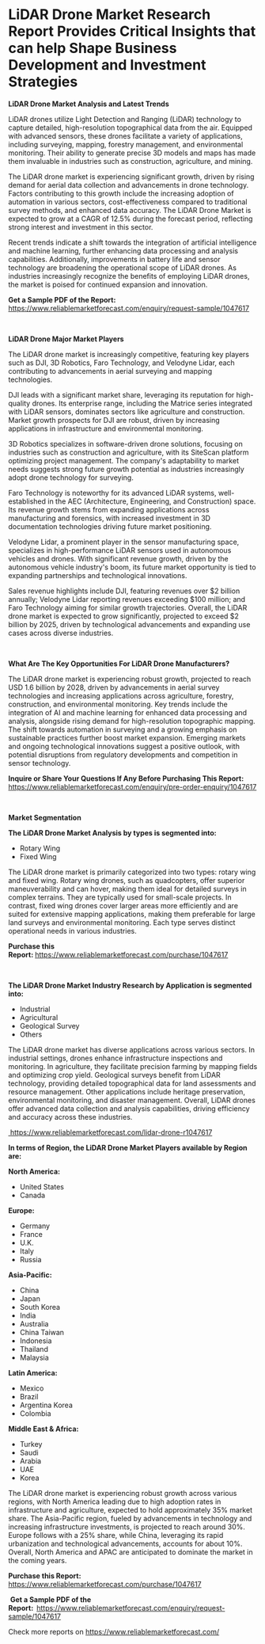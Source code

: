 <p><h1>LiDAR Drone Market Research Report Provides Critical Insights that can help Shape Business Development and Investment Strategies</h1></p><p><strong>LiDAR Drone Market Analysis and Latest Trends</strong></p>
<p><p>LiDAR drones utilize Light Detection and Ranging (LiDAR) technology to capture detailed, high-resolution topographical data from the air. Equipped with advanced sensors, these drones facilitate a variety of applications, including surveying, mapping, forestry management, and environmental monitoring. Their ability to generate precise 3D models and maps has made them invaluable in industries such as construction, agriculture, and mining.</p><p>The LiDAR drone market is experiencing significant growth, driven by rising demand for aerial data collection and advancements in drone technology. Factors contributing to this growth include the increasing adoption of automation in various sectors, cost-effectiveness compared to traditional survey methods, and enhanced data accuracy. The LiDAR Drone Market is expected to grow at a CAGR of 12.5% during the forecast period, reflecting strong interest and investment in this sector.</p><p>Recent trends indicate a shift towards the integration of artificial intelligence and machine learning, further enhancing data processing and analysis capabilities. Additionally, improvements in battery life and sensor technology are broadening the operational scope of LiDAR drones. As industries increasingly recognize the benefits of employing LiDAR drones, the market is poised for continued expansion and innovation.</p></p>
<p><strong>Get a Sample PDF of the Report:&nbsp;</strong> <a href="https://www.reliablemarketforecast.com/enquiry/request-sample/1047617?utm_campaign=3182&utm_medium=2&utm_source=Github&utm_content=ia&utm_term=11042025&utm_id=lidar-drone">https://www.reliablemarketforecast.com/enquiry/request-sample/1047617</a></p>
<p>&nbsp;</p>
<p><strong>LiDAR Drone Major Market Players</strong></p>
<p><p>The LiDAR drone market is increasingly competitive, featuring key players such as DJI, 3D Robotics, Faro Technology, and Velodyne Lidar, each contributing to advancements in aerial surveying and mapping technologies. </p><p>DJI leads with a significant market share, leveraging its reputation for high-quality drones. Its enterprise range, including the Matrice series integrated with LiDAR sensors, dominates sectors like agriculture and construction. Market growth prospects for DJI are robust, driven by increasing applications in infrastructure and environmental monitoring.</p><p>3D Robotics specializes in software-driven drone solutions, focusing on industries such as construction and agriculture, with its SiteScan platform optimizing project management. The company's adaptability to market needs suggests strong future growth potential as industries increasingly adopt drone technology for surveying.</p><p>Faro Technology is noteworthy for its advanced LiDAR systems, well-established in the AEC (Architecture, Engineering, and Construction) space. Its revenue growth stems from expanding applications across manufacturing and forensics, with increased investment in 3D documentation technologies driving future market positioning.</p><p>Velodyne Lidar, a prominent player in the sensor manufacturing space, specializes in high-performance LiDAR sensors used in autonomous vehicles and drones. With significant revenue growth, driven by the autonomous vehicle industry's boom, its future market opportunity is tied to expanding partnerships and technological innovations.</p><p>Sales revenue highlights include DJI, featuring revenues over $2 billion annually; Velodyne Lidar reporting revenues exceeding $100 million; and Faro Technology aiming for similar growth trajectories. Overall, the LiDAR drone market is expected to grow significantly, projected to exceed $2 billion by 2025, driven by technological advancements and expanding use cases across diverse industries.</p></p>
<p>&nbsp;</p>
<p><strong>What Are The Key Opportunities For LiDAR Drone Manufacturers?</strong></p>
<p><p>The LiDAR drone market is experiencing robust growth, projected to reach USD 1.6 billion by 2028, driven by advancements in aerial survey technologies and increasing applications across agriculture, forestry, construction, and environmental monitoring. Key trends include the integration of AI and machine learning for enhanced data processing and analysis, alongside rising demand for high-resolution topographic mapping. The shift towards automation in surveying and a growing emphasis on sustainable practices further boost market expansion. Emerging markets and ongoing technological innovations suggest a positive outlook, with potential disruptions from regulatory developments and competition in sensor technology.</p></p>
<p><strong>Inquire or Share Your Questions If Any Before Purchasing This Report:</strong> <a href="https://www.reliablemarketforecast.com/enquiry/pre-order-enquiry/1047617?utm_campaign=3182&utm_medium=2&utm_source=Github&utm_content=ia&utm_term=11042025&utm_id=lidar-drone">https://www.reliablemarketforecast.com/enquiry/pre-order-enquiry/1047617</a></p>
<p>&nbsp;</p>
<p><strong>Market Segmentation</strong></p>
<p><strong>The LiDAR Drone Market Analysis by types is segmented into:</strong></p>
<p><ul><li>Rotary Wing</li><li>Fixed Wing</li></ul></p>
<p><p>The LiDAR drone market is primarily categorized into two types: rotary wing and fixed wing. Rotary wing drones, such as quadcopters, offer superior maneuverability and can hover, making them ideal for detailed surveys in complex terrains. They are typically used for small-scale projects. In contrast, fixed wing drones cover larger areas more efficiently and are suited for extensive mapping applications, making them preferable for large land surveys and environmental monitoring. Each type serves distinct operational needs in various industries.</p></p>
<p><strong>Purchase this Report:&nbsp;</strong><a href="https://www.reliablemarketforecast.com/purchase/1047617?utm_campaign=3182&utm_medium=2&utm_source=Github&utm_content=ia&utm_term=11042025&utm_id=lidar-drone">https://www.reliablemarketforecast.com/purchase/1047617</a></p>
<p>&nbsp;</p>
<p><strong>The LiDAR Drone Market Industry Research by Application is segmented into:</strong></p>
<p><ul><li>Industrial</li><li>Agricultural</li><li>Geological Survey</li><li>Others</li></ul></p>
<p><p>The LiDAR drone market has diverse applications across various sectors. In industrial settings, drones enhance infrastructure inspections and monitoring. In agriculture, they facilitate precision farming by mapping fields and optimizing crop yield. Geological surveys benefit from LiDAR technology, providing detailed topographical data for land assessments and resource management. Other applications include heritage preservation, environmental monitoring, and disaster management. Overall, LiDAR drones offer advanced data collection and analysis capabilities, driving efficiency and accuracy across these industries.</p></p>
<p><a href="https://www.reliablemarketforecast.com/lidar-drone-r1047617?utm_campaign=3182&utm_medium=2&utm_source=Github&utm_content=ia&utm_term=11042025&utm_id=lidar-drone">&nbsp;https://www.reliablemarketforecast.com/lidar-drone-r1047617</a></p>
<p><strong>In terms of Region, the LiDAR Drone Market Players available by Region are:</strong></p>
<p>
    <p> <strong> North America: </strong>
        <ul>
            <li>United States</li>
            <li>Canada</li>
        </ul>
        </p> 
    <p> <strong> Europe: </strong>
        <ul>
            <li>Germany</li>
            <li>France</li>
            <li>U.K.</li>
            <li>Italy</li>
            <li>Russia</li>
        </ul>
        </p> 
    <p> <strong> Asia-Pacific: </strong>
        <ul>
            <li>China</li>
            <li>Japan</li>
            <li>South Korea</li>
            <li>India</li>
            <li>Australia</li>
            <li>China Taiwan</li>
            <li>Indonesia</li>
            <li>Thailand</li>
            <li>Malaysia</li>
        </ul>
        </p> 
    <p> <strong> Latin America: </strong>
        <ul>
            <li>Mexico</li>
            <li>Brazil</li>
            <li>Argentina Korea</li>
            <li>Colombia</li>
        </ul>
        </p> 
    <p> <strong> Middle East & Africa: </strong>
        <ul>
            <li>Turkey</li>
            <li>Saudi</li>
            <li>Arabia</li>
            <li>UAE</li>
            <li>Korea</li>
        </ul>
    </p>
    </p>
<p><p>The LiDAR drone market is experiencing robust growth across various regions, with North America leading due to high adoption rates in infrastructure and agriculture, expected to hold approximately 35% market share. The Asia-Pacific region, fueled by advancements in technology and increasing infrastructure investments, is projected to reach around 30%. Europe follows with a 25% share, while China, leveraging its rapid urbanization and technological advancements, accounts for about 10%. Overall, North America and APAC are anticipated to dominate the market in the coming years.</p></p>
<p><strong>Purchase this Report: </strong><a href="https://www.reliablemarketforecast.com/purchase/1047617?utm_campaign=3182&utm_medium=2&utm_source=Github&utm_content=ia&utm_term=11042025&utm_id=lidar-drone">https://www.reliablemarketforecast.com/purchase/1047617</a></p>
<p>&nbsp;<strong>Get a Sample PDF of the Report:&nbsp;&nbsp;</strong><a href="https://www.reliablemarketforecast.com/enquiry/request-sample/1047617?utm_campaign=3182&utm_medium=2&utm_source=Github&utm_content=ia&utm_term=11042025&utm_id=lidar-drone">https://www.reliablemarketforecast.com/enquiry/request-sample/1047617</a></p>
<p><strong></strong></p>
<p>Check more reports on <a href="https://www.reliablemarketforecast.com/?utm_campaign=3182&utm_medium=2&utm_source=Github&utm_content=ia&utm_term=11042025&utm_id=lidar-drone">https://www.reliablemarketforecast.com/</a></p>